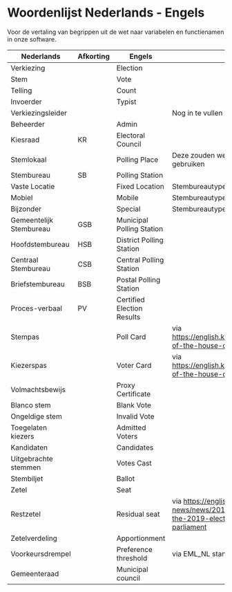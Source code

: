 # Woordenlijst Nederlands - Engels
Voor de vertaling van begrippen uit de wet naar variabelen en functienamen in onze software.

| Nederlands              | Afkorting | Engels | Opmerkingen |
|-------------------------|-----------|--------|-------------|
| Verkiezing              | | Election | |
| Stem                    | | Vote | |
| Telling                 | | Count | |
| Invoerder               | | Typist | |
| Verkiezingsleider       | | | Nog in te vullen |
| Beheerder               | | Admin | |
| Kiesraad                | KR | Electoral Council | |
| Stemlokaal              | | Polling Place | Deze zouden we in de code niet moeten gebruiken |
| Stembureau              | SB | Polling Station | |
| Vaste Locatie           | | Fixed Location | Stembureautype |
| Mobiel                  | | Mobile | Stembureautype |
| Bijzonder               | | Special | Stembureautype |
| Gemeentelijk Stembureau | GSB | Municipal Polling Station | |
| Hoofdstembureau         | HSB | District Polling Station | |
| Centraal Stembureau     | CSB | Central Polling Station | |
| Briefstembureau         | BSB | Postal Polling Station | |
| Proces-verbaal          | PV | Certified Election Results | |
| Stempas                 | | Poll Card | via https://english.kiesraad.nl/elections/elections-of-the-house-of-representatives |
| Kiezerspas              | | Voter Card | via https://english.kiesraad.nl/elections/elections-of-the-house-of-representatives |
| Volmachtsbewijs         | | Proxy Certificate | |
| Blanco stem             | | Blank Vote | |
| Ongeldige stem          | | Invalid Vote | |
| Toegelaten kiezers      | | Admitted Voters | |
| Kandidaten              | | Candidates | |
| Uitgebrachte stemmen    | | Votes Cast | |
| Stembiljet              | | Ballot | |
| Zetel                   | | Seat | |
| Restzetel               | | Residual seat | via https://english.kiesraad.nl/latest-news/news/2019/06/04/official-results-of-the-2019-elections-tot-the-european-parliament |
| Zetelverdeling          | | Apportionment | |
| Voorkeursdrempel        | | Preference threshold | via EML_NL standaard | 
| Gemeenteraad            | | Municipal council | |
